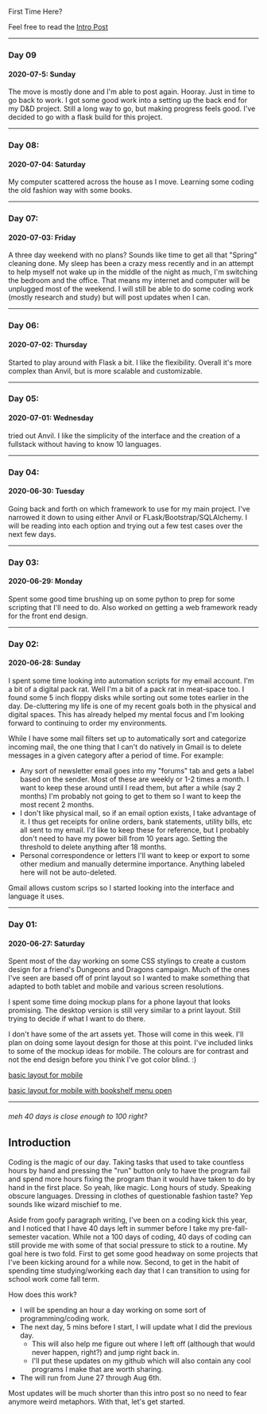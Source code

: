 

First Time Here? 

Feel free to read the [Intro Post](#introduction)

***

### Day 09
#### 2020-07-5: Sunday
The move is mostly done and I'm able to post again. Hooray. Just in time to go back to work. I got some good work into a setting up the back end for my D&D project. Still a long way to go, but making progress feels good. I've decided to go with a flask build for this project.  

***

### Day 08:
#### 2020-07-04: Saturday
My computer scattered across the house as I move. Learning some coding the old fashion way with some books. 

***

### Day 07:
#### 2020-07-03: Friday

A three day weekend with no plans? Sounds like time to get all that "Spring" cleaning done. My sleep has been a crazy mess recently and in an attempt to help myself not wake up in the middle of the night as much, I'm switching the bedroom and the office. That means my internet and computer will be unplugged most of the weekend. I will still be able to do some coding work (mostly research and study) but will post updates when I can. 

***

### Day 06:
#### 2020-07-02: Thursday
Started to play around with Flask a bit. I like the flexibility. Overall it's more complex than Anvil, but is more scalable and customizable. 
***

### Day 05:
#### 2020-07-01: Wednesday
tried out Anvil. I like the simplicity of the interface and the creation of a fullstack without having to know 10 languages. 

***

### Day 04:
#### 2020-06-30: Tuesday
Going back and forth on which framework to use for my main project. I've narrowed it down to using either Anvil or FLask/Bootstrap/SQLAlchemy. I will be reading into each option and trying out a few test cases over the next few days.  
***

### Day 03:
#### 2020-06-29: Monday

Spent some good time brushing up on some python to prep for some scripting that I'll need to do. Also worked on getting a web framework ready for the front end design.


***

### Day 02:
#### 2020-06-28: Sunday
I spent some time looking into automation scripts for my email account. I'm a bit of a digital pack rat. Well I'm a bit of a pack rat in meat-space too. I found some 5 inch floppy disks while sorting out some totes earlier in the day. De-cluttering my life is one of my recent goals both in the physical and digital spaces. This has already helped my mental focus and I'm looking forward to continuing to order my environments. 

While I have some mail filters set up to automatically sort and categorize incoming mail, the one thing that I can't do natively in Gmail is to delete messages in a given category after a period of time. For example:
- Any sort of newsletter email goes into my "forums" tab and gets a label based on the sender. Most of these are weekly or 1-2 times a month. I want to keep these around until I read them, but after a while (say 2 months) I'm probably not going to get to them so I want to keep the most recent 2 months. 
- I don't like physical mail, so if an email option exists, I take advantage of it. I thus get receipts for online orders, bank statements, utility bills, etc all sent to my email. I'd like to keep these for reference, but I probably don't need to have my power bill from 10 years ago. Setting the threshold to delete anything after 18 months. 
- Personal correspondence or letters I'll want to keep or export to some other medium and manually determine importance. Anything labeled here will not be auto-deleted. 

Gmail allows custom scrips so I started looking into the interface and language it uses. 

***

### Day 01:
#### 2020-06-27: Saturday
Spent most of the day working on some CSS stylings to create a custom design for a friend's Dungeons and Dragons campaign. Much of the ones I've seen are based off of print layout so I wanted to make something that adapted to both tablet and mobile and various screen resolutions. 

I spent some time doing mockup plans for a phone layout that looks promising. The desktop version is still very similar to a print layout. Still trying to decide if what I want to do there. 

I don't have some of the art assets yet. Those will come in this week. I'll plan on doing some layout design for those at this point. I've included links to some of the mockup ideas for mobile. The colours are for contrast and not the end design before you think I've got color blind. :)

[basic layout for mobile](iphonecontent.png)

[basic layout for mobile with bookshelf menu open](iphonebookshelf.png)

***



###### *meh 40 days is close enough to 100 right?*
## Introduction

Coding is the magic of our day. Taking tasks that used to take countless hours by hand and pressing the "run" button only to have the program fail and spend more hours fixing the program than it would have taken to do by hand in the first place. So yeah, like magic. Long hours of study. Speaking obscure languages. Dressing in clothes of questionable fashion taste? Yep sounds like wizard mischief to me. 

Aside from goofy paragraph writing, I've been on a coding kick this year, and I noticed that I have 40 days left in summer before I take my pre-fall-semester vacation. While not a 100 days of coding, 40 days of coding can still provide me with some of that social pressure to stick to a routine. My goal here is two fold. First to get some good headway on some projects that I've been kicking around for a while now. Second, to get in the habit of spending time studying/working each day that I can transition to using for school work come fall term. 

How does this work? 
- I will be spending an hour a day working on some sort of programming/coding work. 
- The next day, 5 mins before I start, I will update what I did the previous day. 
  - This will also help me figure out where I left off (although that would never happen, right?) and jump right back in. 
  - I'll put these updates on my github which will also contain any cool programs I make that are worth sharing. 
- The will run from June 27 through Aug 6th.

Most updates will be much shorter than this intro post so no need to fear anymore weird metaphors. 
With that, let's get started.  

